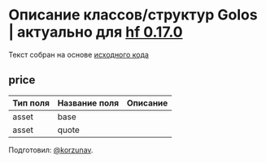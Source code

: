 # Описание классов/структур Golos | актуально для [hf 0.17.0](https://github.com/GolosChain/golos/releases/tag/v0.17.0)
Текст собран на основе [исходного кода](https://github.com/GolosChain/golos/tree/master/libraries/protocol/include/golos/protocol/asset.hpp)

## price


|Тип поля|Название поля|Описание|
|--------|-------------|--------|
|asset|base||
|asset|quote||

Подготовил: [@korzunav](https://golos.io/@korzunav).

